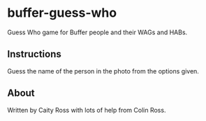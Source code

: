 # buffer-guess-who
Guess Who game for Buffer people and their WAGs and HABs.

## Instructions

Guess the name of the person in the photo from the options given.

## About

Written by Caity Ross with lots of help from Colin Ross.
